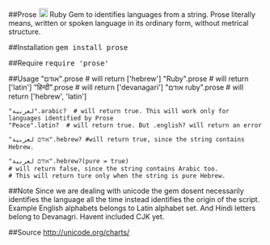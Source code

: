 ##Prose <a href="http://badge.fury.io/rb/prose"><img src="https://badge.fury.io/rb/prose.svg" alt="Gem Version" height="18"></a>
Ruby Gem to identifies languages from a string. Prose literally means, written or spoken language in its ordinary form, without metrical structure.

##Installation
<tt>gem install prose</tt>

##Require
<tt>require 'prose'</tt>

##Usage
	"אודם".prose     # will return ['hebrew']
	"Ruby".prose     # will return ['latin']
	"हिन्दी".prose     # will return ['devanagari']
	"אודם ruby".prose  # will return ['hebrew', 'latin']

	"لعربية".arabic?  # will return true. This will work only for languages identified by Prose
	"Peace".latin?  # will return true. But .english? will return an error

	"אודם لعربية".hebrew? #will return true, since the string contains Hebrew.
	
	"אודם لعربية".hebrew?(pure = true) 
	# will return false, since the string contains Arabic too. 
	# This will return ture only when the string is pure Hebrew.


##Note
 Since we are dealing with unicode the gem dosent necessarily identifies the language all the time instead identifies the origin of the script. Example English alphabets belongs to Latin alphabet set. And Hindi letters belong to Devanagri. Havent included CJK yet.

##Source
http://unicode.org/charts/
